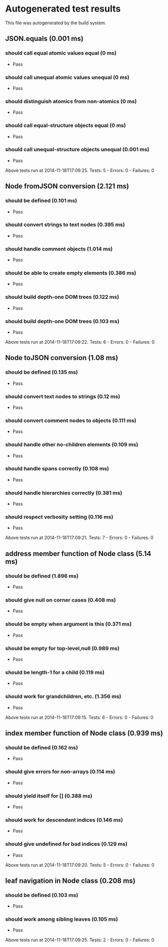 # Autogenerated test results

This file was autogenerated by the build system.

## JSON.equals (0.001 ms)

### should call equal atomic values equal (0 ms)

 * <span class="test-pass">Pass</span>

### should call unequal atomic values unequal (0 ms)

 * <span class="test-pass">Pass</span>

### should distinguish atomics from non-atomics (0 ms)

 * <span class="test-pass">Pass</span>

### should call equal-structure objects equal (0 ms)

 * <span class="test-pass">Pass</span>

### should call unequal-structure objects unequal (0.001 ms)

 * <span class="test-pass">Pass</span>

Above tests run at 2014-11-18T17:09:25. Tests: 5 - Errors: 0 - Failures: 0

## Node fromJSON conversion (2.121 ms)

### should be defined (0.101 ms)

 * <span class="test-pass">Pass</span>

### should convert strings to text nodes (0.395 ms)

 * <span class="test-pass">Pass</span>

### should handle comment objects (1.014 ms)

 * <span class="test-pass">Pass</span>

### should be able to create empty elements (0.386 ms)

 * <span class="test-pass">Pass</span>

### should build depth-one DOM trees (0.122 ms)

 * <span class="test-pass">Pass</span>

### should build depth-one DOM trees (0.103 ms)

 * <span class="test-pass">Pass</span>

Above tests run at 2014-11-18T17:09:22. Tests: 6 - Errors: 0 - Failures: 0

## Node toJSON conversion (1.08 ms)

### should be defined (0.135 ms)

 * <span class="test-pass">Pass</span>

### should convert text nodes to strings (0.12 ms)

 * <span class="test-pass">Pass</span>

### should convert comment nodes to objects (0.111 ms)

 * <span class="test-pass">Pass</span>

### should handle other no-children elements (0.109 ms)

 * <span class="test-pass">Pass</span>

### should handle spans correctly (0.108 ms)

 * <span class="test-pass">Pass</span>

### should handle hierarchies correctly (0.381 ms)

 * <span class="test-pass">Pass</span>

### should respect verbosity setting (0.116 ms)

 * <span class="test-pass">Pass</span>

Above tests run at 2014-11-18T17:09:21. Tests: 7 - Errors: 0 - Failures: 0

## address member function of Node class (5.14 ms)

### should be defined (1.896 ms)

 * <span class="test-pass">Pass</span>

### should give null on corner cases (0.408 ms)

 * <span class="test-pass">Pass</span>

### should be empty when argument is this (0.371 ms)

 * <span class="test-pass">Pass</span>

### should be empty for top-level,null (0.989 ms)

 * <span class="test-pass">Pass</span>

### should be length-1 for a child (0.119 ms)

 * <span class="test-pass">Pass</span>

### should work for grandchildren, etc. (1.356 ms)

 * <span class="test-pass">Pass</span>

Above tests run at 2014-11-18T17:09:15. Tests: 6 - Errors: 0 - Failures: 0

## index member function of Node class (0.939 ms)

### should be defined (0.162 ms)

 * <span class="test-pass">Pass</span>

### should give errors for non-arrays (0.114 ms)

 * <span class="test-pass">Pass</span>

### should yield itself for [] (0.388 ms)

 * <span class="test-pass">Pass</span>

### should work for descendant indices (0.146 ms)

 * <span class="test-pass">Pass</span>

### should give undefined for bad indices (0.129 ms)

 * <span class="test-pass">Pass</span>

Above tests run at 2014-11-18T17:09:20. Tests: 5 - Errors: 0 - Failures: 0

## leaf navigation in Node class (0.208 ms)

### should be defined (0.103 ms)

 * <span class="test-pass">Pass</span>

### should work among sibling leaves (0.105 ms)

 * <span class="test-pass">Pass</span>

Above tests run at 2014-11-18T17:09:25. Tests: 2 - Errors: 0 - Failures: 0

